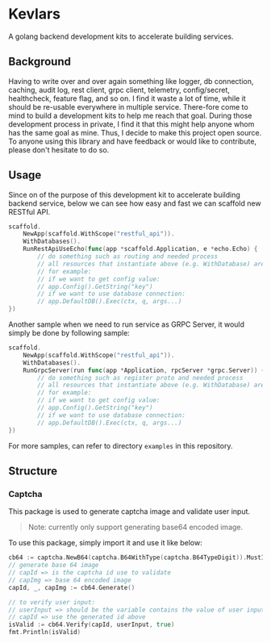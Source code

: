 # Kevlars

A golang backend development kits to accelerate building services. 

## Background

Having to write over and over again something like logger, db connection, caching, audit log, rest client, grpc client, telemetry, config/secret, healthcheck, feature flag, and so on. 
I find it waste a lot of time, while it should be re-usable everywhere in multiple service.
There-fore come to mind to build a development kits to help me reach that goal.
During those development process in private, I find it that this might help anyone whom has the same goal as mine. Thus, I decide to make this project open source.
To anyone using this library and have feedback or would like to contribute, please don't hesitate to do so.

## Usage

Since on of the purpose of this development kit to accelerate building backend service, below we can see how easy and fast we can scaffold new RESTful API.
```go
scaffold.
    NewApp(scaffold.WithScope("restful_api")).
    WithDatabases().
    RunRestApiUseEcho(func(app *scaffold.Application, e *echo.Echo) {
        // do something such as routing and needed process
        // all resources that instantiate above (e.g. WithDatabase) are available under `app`
        // for example: 
        // if we want to get config value:
        // app.Config().GetString("key")
        // if we want to use database connection:
        // app.DefaultDB().Exec(ctx, q, args...)
})
```
Another sample when we need to run service as GRPC Server, it would simply be done by following sample:
```go
scaffold.
    NewApp(scaffold.WithScope("restful_api")).
    WithDatabases().
    RunGrpcServer(run func(app *Application, rpcServer *grpc.Server)) {
        // do something such as register proto and needed process
        // all resources that instantiate above (e.g. WithDatabase) are available under `app`
        // for example: 
        // if we want to get config value:
        // app.Config().GetString("key")
        // if we want to use database connection:
        // app.DefaultDB().Exec(ctx, q, args...)
})
```
For more samples, can refer to directory `examples` in this repository.

## Structure

### Captcha

This package is used to generate captcha image and validate user input.
> Note: currently only support generating base64 encoded image.

To use this package, simply import it and use it like below:
```go
cb64 := captcha.NewB64(captcha.B64WithType(captcha.B64TypeDigit)).MustInit()
// generate base 64 image
// capId => is the captcha id use to validate
// capImg => base 64 encoded image
capId, _, capImg := cb64.Generate()

// to verify user input:
// userInput => should be the variable contains the value of user input
// capId => use the generated id above
isValid := cb64.Verify(capId, userInput, true)
fmt.Println(isValid)
```
